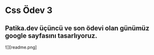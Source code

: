 # Css Ödev 3    
## Patika.dev üçüncü ve son ödevi olan günümüz google sayfasını tasarlıyoruz.
![][readme.png]
